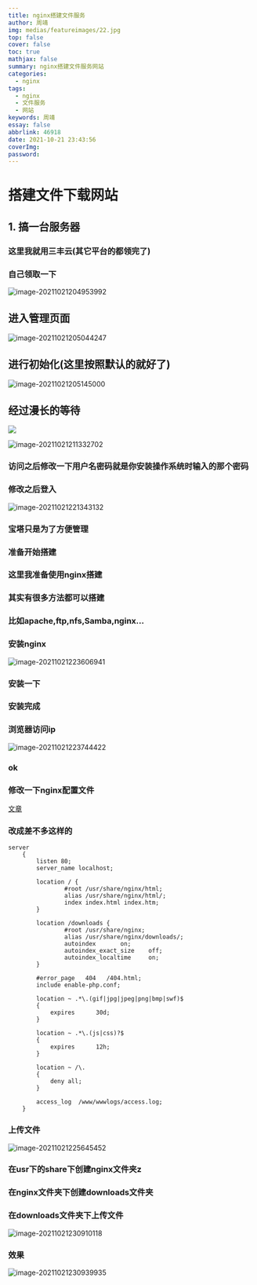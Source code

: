 ```yaml
---
title: nginx搭建文件服务
author: 周靖
img: medias/featureimages/22.jpg
top: false
cover: false
toc: true
mathjax: false
summary: nginx搭建文件服务网站
categories:
  - nginx
tags:
  - nginx
  - 文件服务
  - 网站
keywords: 周靖
essay: false
abbrlink: 46918
date: 2021-10-21 23:43:56
coverImg:
password:
---
```


# 搭建文件下载网站

## 1. 搞一台服务器

### 这里我就用三丰云(其它平台的都领完了)

### 自己领取一下

![image-20211021204953992](http://qiniuyun.code520.com.cn//images/202110212049434.png)

## 进入管理页面

![image-20211021205044247](http://qiniuyun.code520.com.cn//images/202110212050567.png)

## 进行初始化(这里按照默认的就好了)

![image-20211021205145000](http://qiniuyun.code520.com.cn//images/202110212051302.png)

## 经过漫长的等待

![](https://i04piccdn.sogoucdn.com/6452cfb48b862b22)

![image-20211021211332702](http://qiniuyun.code520.com.cn//images/202110212113016.png)

### 访问之后修改一下用户名密码就是你安装操作系统时输入的那个密码

### 修改之后登入

![image-20211021221343132](http://qiniuyun.code520.com.cn//images/202110212213413.png)

### 宝塔只是为了方便管理

### 准备开始搭建

### 这里我准备使用nginx搭建

### 其实有很多方法都可以搭建

### 比如apache,ftp,nfs,Samba,nginx...

### 安装nginx

![image-20211021223606941](http://qiniuyun.code520.com.cn//images/202110212236365.png)

### 安装一下

### 安装完成

### 浏览器访问ip

![image-20211021223744422](http://qiniuyun.code520.com.cn//images/202110212237836.png)

### ok

### 修改一下nginx配置文件

[文章](http://ocdman.github.io/2017/11/12/Nginx%E6%90%AD%E5%BB%BA%E6%96%87%E4%BB%B6%E4%B8%8B%E8%BD%BD%E6%9C%8D%E5%8A%A1%E5%99%A8/)

### 改成差不多这样的

```
server
    {
        listen 80;
        server_name localhost;

        location / {
                #root /usr/share/nginx/html;
                alias /usr/share/nginx/html/;
                index index.html index.htm;
        }

        location /downloads {
                #root /usr/share/nginx;
                alias /usr/share/nginx/downloads/;
                autoindex       on;
                autoindex_exact_size    off;
                autoindex_localtime     on;
        }

        #error_page   404   /404.html;
        include enable-php.conf;

        location ~ .*\.(gif|jpg|jpeg|png|bmp|swf)$
        {
            expires      30d;
        }

        location ~ .*\.(js|css)?$
        {
            expires      12h;
        }

        location ~ /\.
        {
            deny all;
        }

        access_log  /www/wwwlogs/access.log;
    }
```

### 上传文件

![image-20211021225645452](http://qiniuyun.code520.com.cn//images/202110212256774.png)

### 在usr下的share下创建nginx文件夹z

### 在nginx文件夹下创建downloads文件夹

### 在downloads文件夹下上传文件

![image-20211021230910118](http://qiniuyun.code520.com.cn//images/202110212309492.png)

### 效果

![image-20211021230939935](http://qiniuyun.code520.com.cn//images/202110212309282.png)
